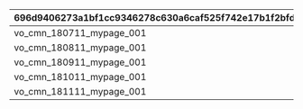 |696d9406273a1bf1cc9346278c630a6caf525f742e17b1f2bfd2d55f139e29cf|6fe223cfd8df9468634db377c4f2396ac38f6575e91b797cc5cf83ed52ad2749|189d37899ec14270b4a8160daff9e2fefb374dc839dc752ed87af02f9579c8cf|7b186c2656279fbcbbaca6803edea7f14ffa2ba89a31577b403faaf0f9fcc120|e45d5df92d3433c9b927d52bf098f31c19df1cbbf8abe0602d0bb948f05879b7|a8f26f8b96d18be39567638d25a0ba5f77d7841d6009035ff6be17bc4d708988|
| --- | --- | --- | --- | --- | --- |
|vo_cmn_180711_mypage_001|180701||||vo_cmn_180811_mypage_004|
|vo_cmn_180811_mypage_001|180801|vo_cmn_180811_mypage_007|||vo_cmn_180811_mypage_004|
|vo_cmn_180911_mypage_001|180901||||vo_cmn_180911_mypage_004|
|vo_cmn_181011_mypage_001|181001||||vo_cmn_181011_mypage_004|
|vo_cmn_181111_mypage_001|181101||||vo_cmn_181111_mypage_004|